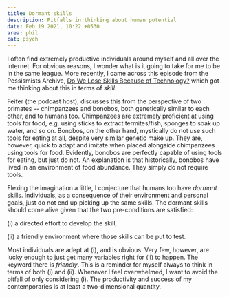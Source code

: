 ```yaml
---
title: Dormant skills
description: Pitfalls in thinking about human potential
date: Feb 19 2021, 10:22 +0530
area: phil
cat: psych
---
```


I often find extremely productive individuals around myself and all over the
internet. For obvious reasons, I wonder what is it going to take for me to be in
the same league. More recently, I came across this episode from the Pessismists
Archive, [Do We Lose Skills Because of Technology?](https://overcast.fm/+gOxhldreY)
which got me thinking about this in terms of _skill_.

Feifer (the podcast host), discusses this from the perspective of two primates
-- chimpanzees and bonobos, both genetically similar to each other, and to
humans too. Chimpanzees are extremely proficient at using tools for food, e.g.
using sticks to extract termites/fish, sponges to soak up water, and so on.
Bonobos, on the other hand, mystically do not use such tools for eating at all,
despite very similar genetic make up. They are, however, quick to adapt and
imitate when placed alongside chimpanzees using tools for food. Evidently,
bonobos are perfectly capable of using tools for eating, but just do not. An
explanation is that historically, bonobos have lived in an environment of food
abundance. They simply do not require tools.

Flexing the imagination a little, I conjecture that humans too have
_dormant_ skills. Individuals, as a consequence of their environment and
personal goals, just do not end up picking up the same skills. The dormant
skills should come alive given that the two pre-conditions are satisfied:

(i) a directed effort to develop the skill,

(ii) a friendly environment where those skills can be put to test.

Most individuals are adept at (i), and is obvious. Very few, however, are lucky
enough to just get many variables right for (ii) to happen. The keyword there is
_friendly_. This is a reminder for myself always to think in terms of both (i)
and (ii). Whenever I feel overwhelmed, I want to avoid the pitfall of only
considering (i). The productivity and success of my contemporaries is at least a
two-dimensional quantity.
